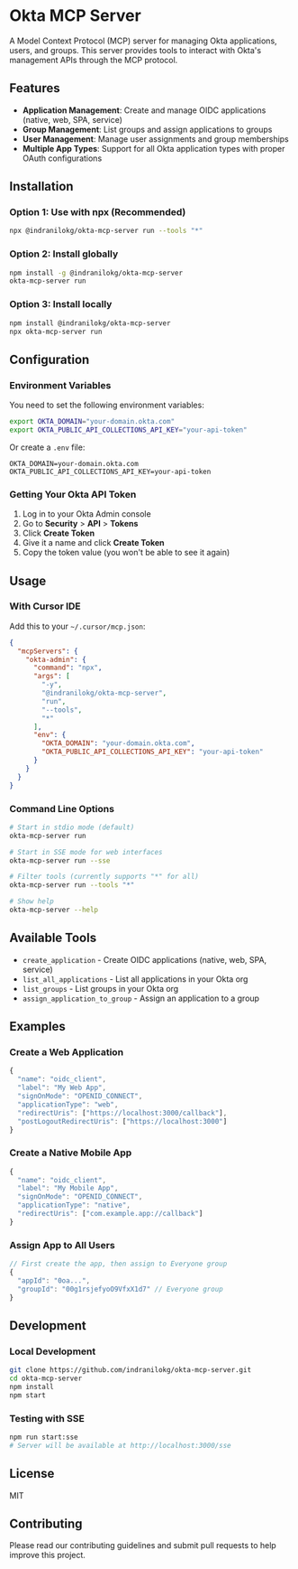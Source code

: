 # Okta MCP Server

A Model Context Protocol (MCP) server for managing Okta applications, users, and groups. This server provides tools to interact with Okta's management APIs through the MCP protocol.

## Features

- **Application Management**: Create and manage OIDC applications (native, web, SPA, service)
- **Group Management**: List groups and assign applications to groups
- **User Management**: Manage user assignments and group memberships
- **Multiple App Types**: Support for all Okta application types with proper OAuth configurations

## Installation

### Option 1: Use with npx (Recommended)
```bash
npx @indranilokg/okta-mcp-server run --tools "*"
```

### Option 2: Install globally
```bash
npm install -g @indranilokg/okta-mcp-server
okta-mcp-server run
```

### Option 3: Install locally
```bash
npm install @indranilokg/okta-mcp-server
npx okta-mcp-server run
```

## Configuration

### Environment Variables

You need to set the following environment variables:

```bash
export OKTA_DOMAIN="your-domain.okta.com"
export OKTA_PUBLIC_API_COLLECTIONS_API_KEY="your-api-token"
```

Or create a `.env` file:
```
OKTA_DOMAIN=your-domain.okta.com
OKTA_PUBLIC_API_COLLECTIONS_API_KEY=your-api-token
```

### Getting Your Okta API Token

1. Log in to your Okta Admin console
2. Go to **Security** > **API** > **Tokens**
3. Click **Create Token**
4. Give it a name and click **Create Token**
5. Copy the token value (you won't be able to see it again)

## Usage

### With Cursor IDE

Add this to your `~/.cursor/mcp.json`:

```json
{
  "mcpServers": {
    "okta-admin": {
      "command": "npx",
      "args": [
        "-y",
        "@indranilokg/okta-mcp-server",
        "run",
        "--tools",
        "*"
      ],
      "env": {
        "OKTA_DOMAIN": "your-domain.okta.com",
        "OKTA_PUBLIC_API_COLLECTIONS_API_KEY": "your-api-token"
      }
    }
  }
}
```

### Command Line Options

```bash
# Start in stdio mode (default)
okta-mcp-server run

# Start in SSE mode for web interfaces
okta-mcp-server run --sse

# Filter tools (currently supports "*" for all)
okta-mcp-server run --tools "*"

# Show help
okta-mcp-server --help
```

## Available Tools

- `create_application` - Create OIDC applications (native, web, SPA, service)
- `list_all_applications` - List all applications in your Okta org
- `list_groups` - List groups in your Okta org  
- `assign_application_to_group` - Assign an application to a group

## Examples

### Create a Web Application
```javascript
{
  "name": "oidc_client",
  "label": "My Web App",
  "signOnMode": "OPENID_CONNECT", 
  "applicationType": "web",
  "redirectUris": ["https://localhost:3000/callback"],
  "postLogoutRedirectUris": ["https://localhost:3000"]
}
```

### Create a Native Mobile App
```javascript
{
  "name": "oidc_client",
  "label": "My Mobile App",
  "signOnMode": "OPENID_CONNECT",
  "applicationType": "native", 
  "redirectUris": ["com.example.app://callback"]
}
```

### Assign App to All Users
```javascript
// First create the app, then assign to Everyone group
{
  "appId": "0oa...",
  "groupId": "00g1rsjefyoO9VfxX1d7" // Everyone group
}
```

## Development

### Local Development
```bash
git clone https://github.com/indranilokg/okta-mcp-server.git
cd okta-mcp-server
npm install
npm start
```

### Testing with SSE
```bash
npm run start:sse
# Server will be available at http://localhost:3000/sse
```

## License

MIT

## Contributing

Please read our contributing guidelines and submit pull requests to help improve this project.
